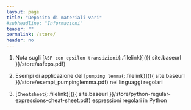 ```yaml
---
layout: page
title: "Deposito di materiali vari"
#subheadline: "Informazioni"
teaser: ""
permalink: /store/
header: no
---
```


1. Nota sugli [`ASF con epsilon transizioni`{:.filelink}]({{ site.baseurl }}/store/asfeps.pdf)  

1. Esempi di applicazione del [`pumping lemma`{:.filelink}]({{ site.baseurl }}/store/esempi_pumpinglemma.pdf) nei linguaggi regolari 

1. [`Cheatsheet`{:.filelink}]({{ site.baseurl }}/store/python-regular-expressions-cheat-sheet.pdf) espressioni regolari in Python



